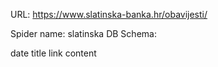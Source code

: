 URL: https://www.slatinska-banka.hr/obavijesti/

Spider name: slatinska
DB Schema:

date
title
link
content
